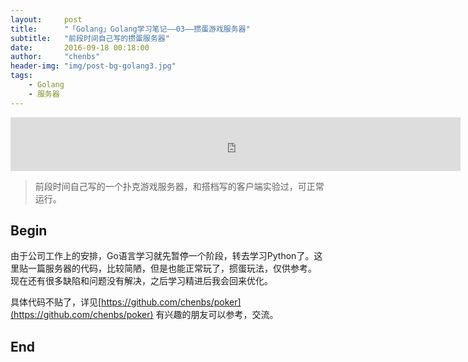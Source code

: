 ```yaml
---
layout:     post
title:      "「Golang」Golang学习笔记——03——掼蛋游戏服务器"
subtitle:   "前段时间自己写的掼蛋服务器"
date:       2016-09-18 00:18:00
author:     "chenbs"
header-img: "img/post-bg-golang3.jpg"
tags:
    - Golang
    - 服务器
---
```


<iframe frameborder="no" border="0" marginwidth="0" marginheight="0" width="720" height="86" src="http://music.163.com/outchain/player?type=2&id=423776475&auto=1&height=66"></iframe>
<link rel="stylesheet" href="{{ site.baseurl }}/css/monokai-sublime.css">
<script src="{{ site.baseurl }}/js/highlight.pack.js"></script>
<script>hljs.initHighlightingOnLoad();</script>


> 前段时间自己写的一个扑克游戏服务器，和搭档写的客户端实验过，可正常运行。

## Begin


由于公司工作上的安排，Go语言学习就先暂停一个阶段，转去学习Python了。这里贴一篇服务器的代码，比较简陋，但是也能正常玩了，掼蛋玩法，仅供参考。
现在还有很多缺陷和问题没有解决，之后学习精进后我会回来优化。

具体代码不贴了，详见[https://github.com/chenbs/poker](https://github.com/chenbs/poker)
有兴趣的朋友可以参考，交流。


## End
